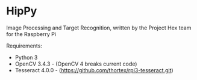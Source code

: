 # HipPy
Image Processing and Target Recognition, written by the Project Hex team for the Raspberry Pi

Requirements:

- Python 3
- OpenCV 3.4.3 - (OpenCV 4 breaks current code)
- Tesseract 4.0.0 - (https://github.com/thortex/rpi3-tesseract.git)
